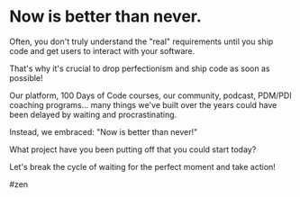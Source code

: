 # Now is better than never.

Often, you don't truly understand the "real" requirements until you ship code and get users to interact with your software.

That's why it's crucial to drop perfectionism and ship code as soon as possible!

Our platform, 100 Days of Code courses, our community, podcast, PDM/PDI coaching programs... many things we've built over the years could have been delayed by waiting and procrastinating.

Instead, we embraced: "Now is better than never!"

What project have you been putting off that you could start today?

Let's break the cycle of waiting for the perfect moment and take action!

#zen
